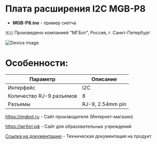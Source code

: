 # Плата расширения I2C MGB-P8

- **MGB-P8.ino** - пример скетча

🇷🇺 Произведено компанией "МГБот", Россия, г. Санкт-Петербург

![Device image](https://books.mgbot.ru/images/MGB-P8.PNG)

# Особенности:

| Параметр    | Описание |
| ----------- | -----------|
| Интерфейс   | I2C|
| Количество RJ-9 разъемов       |8 |
| Разъемы     | RJ-9, 2.54mm pin|

https://mgbot.ru  - Сайт производителя (Интернет-магазин)

https://мгбот.рф  - Сайт для образовательных учреждений

[Ссылка на документацию](https://books.mgbot.ru/devices/MGB-P8.pdf) - Техническая документация на продукт